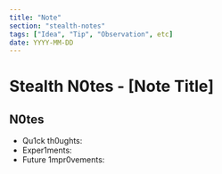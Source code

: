 ```yaml
---
title: "Note"
section: "stealth-notes"
tags: ["Idea", "Tip", "Observation", etc]
date: YYYY-MM-DD
---
```


# Stealth N0tes - [Note Title]

## N0tes
- Qu1ck th0ughts:
- Exper1ments:
- Future 1mpr0vements:
